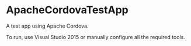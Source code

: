 # ApacheCordovaTestApp

A test app using Apache Cordova.

To run, use Visual Studio 2015 or manually configure all the required tools.
